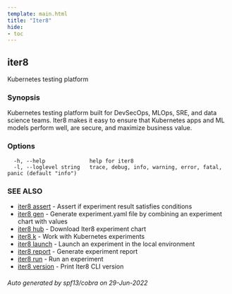 ```yaml
---
template: main.html
title: "Iter8"
hide:
- toc
---
```

## iter8

Kubernetes testing platform

### Synopsis


Kubernetes testing platform built for DevSecOps, MLOps, SRE, and data science teams. Iter8 makes it easy to ensure that Kubernetes apps and ML models perform well, are secure, and maximize business value.


### Options

```
  -h, --help              help for iter8
  -l, --loglevel string   trace, debug, info, warning, error, fatal, panic (default "info")
```

### SEE ALSO

* [iter8 assert](iter8_assert.md)	 - Assert if experiment result satisfies conditions
* [iter8 gen](iter8_gen.md)	 - Generate experiment.yaml file by combining an experiment chart with values
* [iter8 hub](iter8_hub.md)	 - Download Iter8 experiment chart
* [iter8 k](iter8_k.md)	 - Work with Kubernetes experiments
* [iter8 launch](iter8_launch.md)	 - Launch an experiment in the local environment
* [iter8 report](iter8_report.md)	 - Generate experiment report
* [iter8 run](iter8_run.md)	 - Run an experiment
* [iter8 version](iter8_version.md)	 - Print Iter8 CLI version

###### Auto generated by spf13/cobra on 29-Jun-2022
